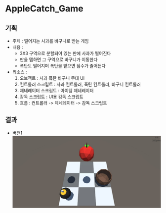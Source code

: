 # AppleCatch_Game
 
## 기획

- 주제 : 떨어지는 사과를 바구니로 받는 게임
- 내용 :
    - 3X3 구역으로 분할되어 있는 판에 사과가 떨어진다
    - 판을 탭하면 그 구역으로 바구니가 이동한다
    - 폭탄도 떨어지며 폭탄을 받으면 점수가 줄어든다
- 리소스 :
    1. 오브젝트 : 사과 폭탄 바구니 무대 UI
    2. 컨트롤러 스크립트 : 사과 컨트롤러, 폭탄 컨트롤러, 바구니 컨트롤러
    3. 제네레이터 스크립트 : 아이템 제네레이터
    4. 감독 스크립트 : UI용 감독 스크립트
    5. 흐름 : 컨트롤러 -> 제네레이터 -> 감독 스크립트

## 결과

- 버전1  
    ![](img/V_0.1.jpg)